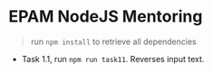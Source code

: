 # EPAM NodeJS Mentoring

> run `npm install` to retrieve all dependencies

- Task 1.1, run `npm run task11`. Reverses input text.
